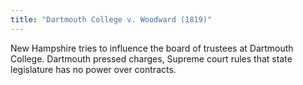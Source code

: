 ```yaml
---
title: "Dartmouth College v. Woodward (1819)"
---
```

New Hampshire tries to influence the board of trustees at Dartmouth College. Dartmouth pressed charges, Supreme court rules that state legislature has no power over contracts.

